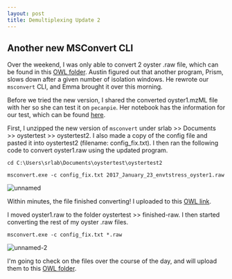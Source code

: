 ```yaml
---
layout: post
title: Demultiplexing Update 2
---
```


## Another new MSConvert CLI

Over the weekend, I was only able to convert 2 oyster .raw file, which can be found in this [OWL folder](http://owl.fish.washington.edu/spartina/DNR_MSConvert_20170412/). Austin figured out that another program, Prism, slows down after a given number of isolation windows. He rewrote our `msconvert` CLI, and Emma brought it over this morning.

Before we tried the new version, I shared the converted oyster1.mzML file with her so she can test it on `pecanpie`. Her notebook has the information for our test, which can be found [here](https://www.evernote.com/shard/s242/sh/8d90189c-a3d4-47d7-bdae-bc352d82945e/95080e1c08f451a003f05b8beebba3a8).

First, I unzipped the new version of `msconvert` under srlab >> Documents >> oystertest >> oystertest2. I also made a copy of the config file and pasted it into oystertest2 (filename: config_fix.txt). I then ran the following code to convert oyster1.raw using the updated program.

```
cd C:\Users\srlab\Documents\oystertest\oystertest2

msconvert.exe -c config_fix.txt 2017_January_23_envtstress_oyster1.raw
```

![unnamed](https://cloud.githubusercontent.com/assets/22335838/25095909/8665f100-2352-11e7-9b26-6a020ef84c02.png)

Within minutes, the file finished converting! I uploaded to this [OWL link](http://owl.fish.washington.edu/spartina/DNR_MSConvert_20170417/2017_January_23_envtstress_oyster1.mzML).

I moved oyster1.raw to the folder oystertest >> finished-raw. I then started converting the rest of my oyster .raw files.

```
msconvert.exe -c config_fix.txt *.raw
```

![unnamed-2](https://cloud.githubusercontent.com/assets/22335838/25095939/b4e9ab8e-2352-11e7-8623-78004458681e.png)

I'm going to check on the files over the course of the day, and will upload them to this [OWL folder](http://owl.fish.washington.edu/spartina/DNR_MSConvert_20170417/).
